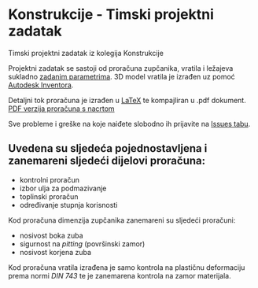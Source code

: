 # Konstrukcije - Timski projektni zadatak
Timski projektni zadatak iz kolegija Konstrukcije

Projektni zadatak se sastoji od proračuna zupčanika, vratila i ležajeva sukladno [zadanim parametrima](https://github.com/KristijanCetina/Konstrukcije-TimskiProjektniZadatak/blob/master/TimskiProjektniZadatak.pdf).
3D model vratila je izrađen uz pomoć [Autodesk Inventora](https://www.google.com/search?q=Autodesk+Inventor).   

Detaljni tok proračuna je izrađen u [LaTeX](http://lmgtfy.com/?q=LaTeX) te kompajliran u .pdf dokument.  
[PDF verzija proračuna s nacrtom](https://github.com/KristijanCetina/Konstrukcije-TimskiProjektniZadatak/blob/master/Projektni%20zadatak_Cetina-Grgin-Mrkic.pdf)

Sve probleme i greške na koje naiđete slobodno ih prijavite na [Issues tabu](https://github.com/KristijanCetina/Konstrukcije-TimskiProjektniZadatak/issues).

## Uvedena su sljedeća pojednostavljena i zanemareni sljedeći dijelovi proračuna:

* kontrolni proračun
* izbor ulja za podmazivanje
* toplinski proračun
* određivanje stupnja korisnosti

Kod proračuna dimenzija zupčanika zanemareni su sljedeći proračuni:
* nosivost boka zuba
* sigurnost na _pitting_ (površinski zamor)
* nosivost korjena zuba

Kod proračuna vratila izrađena je samo kontrola na plastičnu deformaciju prema normi *DIN 743* te je zanemarena kontrola na zamor materijala.
